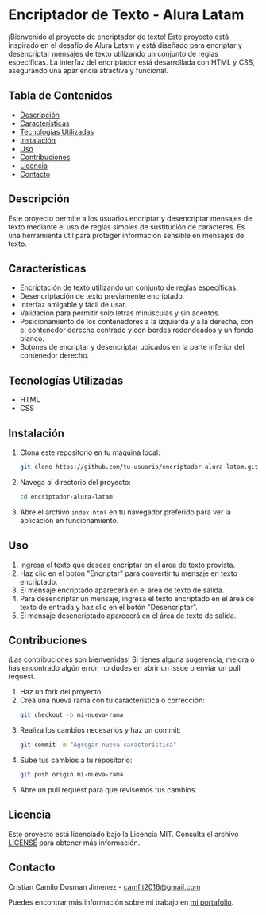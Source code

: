 # Encriptador de Texto - Alura Latam

¡Bienvenido al proyecto de encriptador de texto! Este proyecto está inspirado en el desafío de Alura Latam y está diseñado para encriptar y desencriptar mensajes de texto utilizando un conjunto de reglas específicas. La interfaz del encriptador está desarrollada con HTML y CSS, asegurando una apariencia atractiva y funcional.

## Tabla de Contenidos
- [Descripción](#descripción)
- [Características](#características)
- [Tecnologías Utilizadas](#tecnologías-utilizadas)
- [Instalación](#instalación)
- [Uso](#uso)
- [Contribuciones](#contribuciones)
- [Licencia](#licencia)
- [Contacto](#contacto)

## Descripción
Este proyecto permite a los usuarios encriptar y desencriptar mensajes de texto mediante el uso de reglas simples de sustitución de caracteres. Es una herramienta útil para proteger información sensible en mensajes de texto.

## Características
- Encriptación de texto utilizando un conjunto de reglas específicas.
- Desencriptación de texto previamente encriptado.
- Interfaz amigable y fácil de usar.
- Validación para permitir solo letras minúsculas y sin acentos.
- Posicionamiento de los contenedores a la izquierda y a la derecha, con el contenedor derecho centrado y con bordes redondeados y un fondo blanco.
- Botones de encriptar y desencriptar ubicados en la parte inferior del contenedor derecho.

## Tecnologías Utilizadas
- HTML
- CSS

## Instalación
1. Clona este repositorio en tu máquina local:
    ```bash
    git clone https://github.com/tu-usuario/encriptador-alura-latam.git
    ```
2. Navega al directorio del proyecto:
    ```bash
    cd encriptador-alura-latam
    ```
3. Abre el archivo `index.html` en tu navegador preferido para ver la aplicación en funcionamiento.

## Uso
1. Ingresa el texto que deseas encriptar en el área de texto provista.
2. Haz clic en el botón "Encriptar" para convertir tu mensaje en texto encriptado.
3. El mensaje encriptado aparecerá en el área de texto de salida.
4. Para desencriptar un mensaje, ingresa el texto encriptado en el área de texto de entrada y haz clic en el botón "Desencriptar".
5. El mensaje desencriptado aparecerá en el área de texto de salida.

## Contribuciones
¡Las contribuciones son bienvenidas! Si tienes alguna sugerencia, mejora o has encontrado algún error, no dudes en abrir un issue o enviar un pull request.

1. Haz un fork del proyecto.
2. Crea una nueva rama con tu característica o corrección:
    ```bash
    git checkout -b mi-nueva-rama
    ```
3. Realiza los cambios necesarios y haz un commit:
    ```bash
    git commit -m "Agregar nueva característica"
    ```
4. Sube tus cambios a tu repositorio:
    ```bash
    git push origin mi-nueva-rama
    ```
5. Abre un pull request para que revisemos tus cambios.

## Licencia
Este proyecto está licenciado bajo la Licencia MIT. Consulta el archivo [LICENSE](LICENSE) para obtener más información.

## Contacto
Cristian Camilo Dosman Jimenez - [camfit2016@gmail.com](mailto:camfit2016@gmail.com)

Puedes encontrar más información sobre mi trabajo en [mi portafolio](https://portafolio-eight-gules.vercel.app/).
